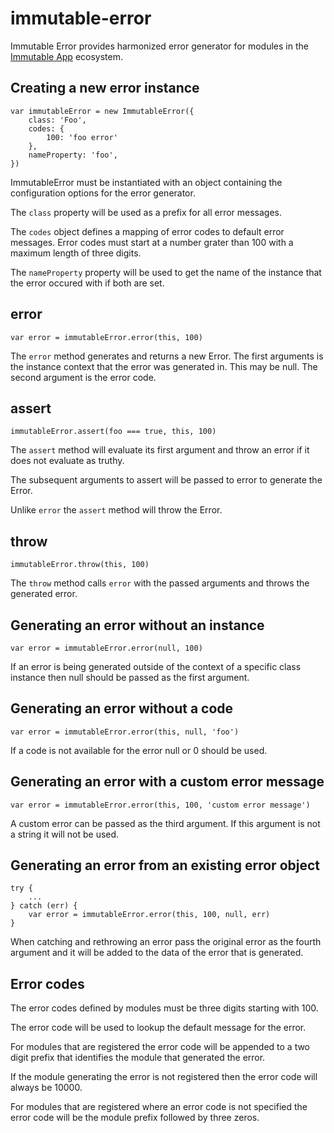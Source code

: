 # immutable-error

Immutable Error provides harmonized error generator for modules in the
[Immutable App](https://www.npmjs.com/package/immutable-app) ecosystem.

## Creating a new error instance

    var immutableError = new ImmutableError({
        class: 'Foo',
        codes: {
            100: 'foo error'
        },
        nameProperty: 'foo',
    })

ImmutableError must be instantiated with an object containing the configuration
options for the error generator.

The `class` property will be used as a prefix for all error messages.

The `codes` object defines a mapping of error codes to default error messages.
Error codes must start at a number grater than 100 with a maximum length of
three digits.

The `nameProperty` property will be used to get the name of the instance that
the error occured with if both are set.

## error

    var error = immutableError.error(this, 100)

The `error` method generates and returns a new Error. The first arguments is
the instance context that the error was generated in. This may be null. The
second argument is the error code.

## assert

    immutableError.assert(foo === true, this, 100)

The `assert` method will evaluate its first argument and throw an error if it does
not evaluate as truthy.

The subsequent arguments to assert will be passed to error to generate the
Error.

Unlike `error` the `assert` method will throw the Error.

## throw

    immutableError.throw(this, 100)

The `throw` method calls `error` with the passed arguments and throws the
generated error.

## Generating an error without an instance

    var error = immutableError.error(null, 100)

If an error is being generated outside of the context of a specific class
instance then null should be passed as the first argument.

## Generating an error without a code

    var error = immutableError.error(this, null, 'foo')

If a code is not available for the error null or 0 should be used.

## Generating an error with a custom error message

    var error = immutableError.error(this, 100, 'custom error message')

A custom error can be passed as the third argument. If this argument is not a
string it will not be used.

## Generating an error from an existing error object

    try {
        ...
    } catch (err) {
        var error = immutableError.error(this, 100, null, err)
    }

When catching and rethrowing an error pass the original error as the fourth
argument and it will be added to the data of the error that is generated.

## Error codes

The error codes defined by modules must be three digits starting with 100.

The error code will be used to lookup the default message for the error.

For modules that are registered the error code will be appended to a two digit
prefix that identifies the module that generated the error.

If the module generating the error is not registered then the error code will
always be 10000.

For modules that are registered where an error code is not specified the
error code will be the module prefix followed by three zeros.